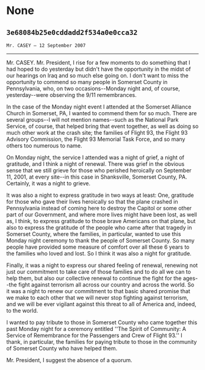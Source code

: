 # None
## `3e68084b25e0cddadd2f534a0e0cca32`
`Mr. CASEY — 12 September 2007`

---


Mr. CASEY. Mr. President, I rise for a few moments to do something 
that I had hoped to do yesterday but didn't have the opportunity in the 
midst of our hearings on Iraq and so much else going on. I don't want 
to miss the opportunity to commend so many people in Somerset County in 
Pennsylvania, who, on two occasions--Monday night and, of course, 
yesterday--were observing the 9/11 remembrances.

In the case of the Monday night event I attended at the Somerset 
Alliance Church in Somerset, PA, I wanted to commend them for so much. 
There are several groups--I will not mention names--such as the 
National Park Service, of course, that helped bring that event 
together, as well as doing so much other work at the crash site; the 
families of Flight 93, the Flight 93 Advisory Commission, the Flight 93 
Memorial Task Force, and so many others too numerous to name.

On Monday night, the service I attended was a night of grief, a night 
of gratitude, and I think a night of renewal. There was grief in the 
obvious sense that we still grieve for those who perished heroically on 
September 11, 2001, at every site--in this case in Shanksville, 
Somerset County, PA. Certainly, it was a night to grieve.

It was also a night to express gratitude in two ways at least: One, 
gratitude for those who gave their lives heroically so that the plane 
crashed in Pennsylvania instead of coming here to destroy the Capitol 
or some other part of our Government, and where more lives might have 
been lost, as well as, I think, to express gratitude to those brave 
Americans on that plane, but also to express the gratitude of the 
people who came after that tragedy in Somerset County, where the 
families, in particular, wanted to use this Monday night ceremony to 
thank the people of Somerset County. So many people have provided some 
measure of comfort over all these 6 years to the families who loved and 
lost. So I think it was also a night for gratitude.

Finally, it was a night to express our shared feeling of renewal, 
renewing not just our commitment to take care of those families and to 
do all we can to help them, but also our collective renewal to continue 
the fight for the ages--the fight against terrorism all across our 
country and across the world. So it was a night to renew our commitment 
to that basic shared promise that we make to each other that we will 
never stop fighting against terrorism, and we will be ever vigilant 
against this threat to all of America and, indeed, to the world.

I wanted to pay tribute to those in Somerset County who came together 
this past Monday night for a ceremony entitled ''The Spirit of 
Community: A Service of Remembrance for the Passengers and Crew of 
Flight 93.'' I thank, in particular, the families for paying tribute to 
those in the community of Somerset County who have helped them.

Mr. President, I suggest the absence of a quorum.